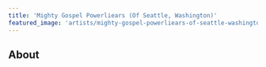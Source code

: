 ```yaml
---
title: 'Mighty Gospel Powerliears (Of Seattle, Washington)'
featured_image: 'artists/mighty-gospel-powerliears-of-seattle-washington.jpg'
---
```


## About



